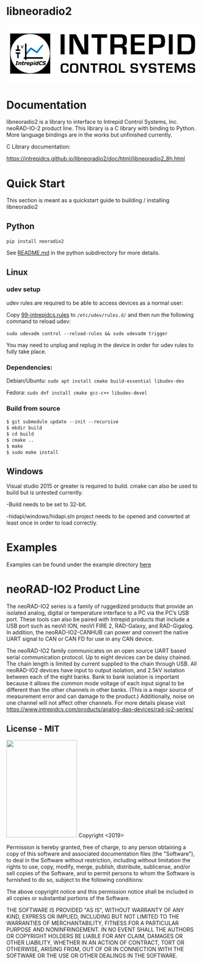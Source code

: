 # libneoradio2
![Intrepid Control Systems, Inc.](IntrepidCS_logo.png)

# Documentation

libneoradio2 is a library to interface to Intrepid Control Systems, Inc. neoRAD-IO-2 product line. This library is a C library with binding to Python. More language bindings are in the works but unfinished currently.

C Library documentation:

https://intrepidcs.github.io/libneoradio2/doc/html/libneoradio2_8h.html


# Quick Start

This section is meant as a quickstart guide to building / installing libneoradio2


## Python

`pip install neoradio2`

See [README.md](python/) in the python subdirectory for more details.


## Linux

### udev setup

udev rules are required to be able to access devices as a normal user:

Copy [99-intrepidcs.rules](99-intrepidcs.rules) to `/etc/udev/rules.d/` and then run the following command to reload udev:

`sudo udevadm control --reload-rules && sudo udevadm trigger`

You may need to unplug and replug in the device in order for udev rules to fully take place.

### Dependencies:

Debian/Ubuntu: `sudo apt install cmake build-essential libudev-dev`

Fedora: `sudo dnf install cmake gcc-c++ libudev-devel`

### Build from source
```
$ git submodule update --init --recursive
$ mkdir build
$ cd build
$ cmake ..
$ make
$ sudo make install
```

## Windows

Visual studio 2015 or greater is required to build. cmake can also be used to build but is untested currently.

 -Build needs to be set to 32-bit.

 -hidapi/windows/hidapi.sln project needs to be opened and converted at least once in order to load correctly.


# Examples

Examples can be found under the example directory [here](example/) 

# neoRAD-IO2 Product Line

The neoRAD-IO2 series is a family of ruggedized products that provide an isolated analog, digital or temperature interface to a PC via the PC’s USB port. These tools can also be paired with Intrepid products that include a USB port such as neoVI ION, neoVI FIRE 2, RAD-Galaxy, and RAD-Gigalog. In addition, the neoRAD-IO2-CANHUB can power and convert the native UART signal to CAN or CAN FD for use in any CAN device.

The neoRAD-IO2 family communicates on an open source UART based serial communication protocol. Up to eight devices can be daisy chained. The chain length is limited by current supplied to the chain through USB. All neoRAD-IO2 devices have input to output isolation, and 2.5kV isolation between each of the eight banks. Bank to bank isolation is important because it allows the common mode voltage of each input signal to be different than the other channels in other banks. (This is a major source of measurement error and can damage to the product.) Additionally, noise on one channel will not affect other channels. For more details please visit https://www.intrepidcs.com/products/analog-daq-devices/rad-io2-series/

## License - MIT

<img src="https://opensource.org/files/OSI_Approved_License.png" width="185" height="254">
Copyright <2019> <Intrepid Control Systems, Inc.>

Permission is hereby granted, free of charge, to any person obtaining a copy of this software and associated documentation files (the "Software"), to deal in the Software without restriction, including without limitation the rights to use, copy, modify, merge, publish, distribute, sublicense, and/or sell copies of the Software, and to permit persons to whom the Software is furnished to do so, subject to the following conditions:

The above copyright notice and this permission notice shall be included in all copies or substantial portions of the Software.

THE SOFTWARE IS PROVIDED "AS IS", WITHOUT WARRANTY OF ANY KIND, EXPRESS OR IMPLIED, INCLUDING BUT NOT LIMITED TO THE WARRANTIES OF MERCHANTABILITY, FITNESS FOR A PARTICULAR PURPOSE AND NONINFRINGEMENT. IN NO EVENT SHALL THE AUTHORS OR COPYRIGHT HOLDERS BE LIABLE FOR ANY CLAIM, DAMAGES OR OTHER LIABILITY, WHETHER IN AN ACTION OF CONTRACT, TORT OR OTHERWISE, ARISING FROM, OUT OF OR IN CONNECTION WITH THE SOFTWARE OR THE USE OR OTHER DEALINGS IN THE SOFTWARE.
